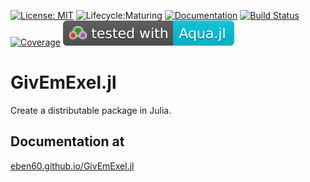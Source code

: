 [![License: MIT](https://img.shields.io/badge/License-MIT-yellow.svg)](https://opensource.org/licenses/MIT)
![Lifecycle:Maturing](https://img.shields.io/badge/Lifecycle-Maturing-007EC6)
[![Documentation](https://img.shields.io/badge/docs-stable-blue.svg)](https://eben60.github.io/GivEmExel.jl/) 
[![Build Status](https://github.com/Eben60/GivEmExel.jl/workflows/CI/badge.svg)](https://github.com/Eben60/GivEmExel.jl/actions?query=workflow%3ACI) 
[![Coverage](https://codecov.io/gh/Eben60/GivEmExel.jl/branch/main/graph/badge.svg)](https://codecov.io/gh/Eben60/GivEmExel.jl) 
[![Aqua QA](https://raw.githubusercontent.com/JuliaTesting/Aqua.jl/master/badge.svg)](https://github.com/JuliaTesting/Aqua.jl)

# GivEmExel.jl

Create a distributable package in Julia. 

## Documentation at 
[eben60.github.io/GivEmExel.jl](https://eben60.github.io/GivEmExel.jl/)

